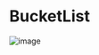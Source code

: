 # BucketList
![image](https://github.com/user-attachments/assets/60619c0c-d507-4d93-91d0-a6854dc51ab4)
